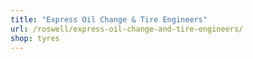 ```yaml
---
title: "Express Oil Change & Tire Engineers"
url: /roswell/express-oil-change-and-tire-engineers/
shop: tyres
---
```

